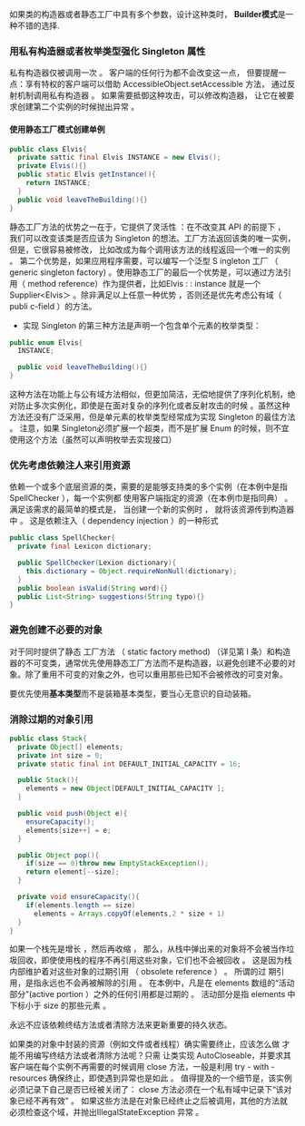 
如果类的构造器或者静态工厂中具有多个参数，设计这种类时， **Builder模式**是一种不错的选择.

### 用私有构造器或者枚举类型强化 Singleton 属性

私有构造器仅被调用一次 。 客户端的任何行为都不会改变这一点， 但要提醒一点：享有特权的客户端可以借助 AccessibleObject.setAccessible 方法，
通过反射机制调用私有构造器 。 如果需要抵御这种攻击，可以修改构造器，
让它在被要求创建第二个实例的时候抛出异常 。

#### 使用静态工厂模式创建单例
````java
public class Elvis{
  private sattic final Elvis INSTANCE = new Elvis();
  private Elvis(){}
  public static Elvis getInstance(){
    return INSTANCE;
  }
  public void leaveTheBuilding(){}
}
````

静态工厂方法的优势之一在于，它提供了灵活性 ：在不改变其 API 的前提下 ， 我们可以改变该类是否应该为 Singleton 的想法。工厂方法返回该类的唯一实例，但是，它很容易被修改， 比如改成为每个调用该方法的线程返回一个唯一的实例 。 第二个优势是，如果应用程序需要，可以编写一个泛型 S ingleton 工厂 （ generic singleton factory) 。使用静态工厂的最后一个优势是，可以通过方法引用（ method reference）作为提供者，比如Elvis : : instance 就是一个 Supplier<Elvis＞ 。除非满足以上任意一种优势 ，否则还是优先考虑公有域（ publi c-field ）的方法。

- 实现 Singleton 的第三种方法是声明一个包含单个元素的枚举类型：

````java
public enum Elvis{
  INSTANCE;

  public void leaveTheBuilding(){}
}
````

这种方法在功能上与公有域方法相似，但更加简洁，无偿地提供了序列化机制，绝对防止多次实例化，即使是在面对复杂的序列化或者反射攻击的时候 。虽然这种方法还没有广泛采用，但是单元素的枚举类型经常成为实现 Singleton 的最佳方法 。 注意，如果 Singleton必须扩展一个超类，而不是扩展 Enum 的时候，则不宜使用这个方法（虽然可以声明枚举去实现接口） 

### 优先考虑依赖注人来引用资源

依赖一个或多个底层资源的类，需要的是能够支持类的多个实例（在本例中是指 SpellChecker ），每一个实例都
使用客户端指定的资源（在本例巾是指同典） 。满足该需求的最简单的模式是， 当创建一个新的实例时 ， 就将该资源传到构造器中 。 这是依赖注入（ dependency injection ）的一种形式

````java
public class SpellChecker{
  private final Lexicon dictionary;

  public SpellChecker(Lexion dictionary){
    this.dictionary = Object.requireNonNull(dictionary);
  }
  public boolean isValid(String word){}
  public List<String> suggestions(String typo){}
}
````
### 避免创建不必要的对象
对于同时提供了静态 工厂方法 （ static factory method) （详见第 l 条）和构造器的不可变类，通常优先使用静态工厂方法而不是构造器，以避免创建不必要的对象。除了重用不可变的对象之外，也可以重用那些已知不会被修改的可变对象。

要优先使用**基本类型**而不是装箱基本类型，要当心无意识的自动装箱。

### 消除过期的对象引用

````java
public class Stack{
  private Object[] elements;
  private int size = 0;
  private static final int DEFAULT_INITIAL_CAPACITY = 16;

  public Stack(){
    elements = new Object[DEFAULT_INITIAL_CAPACITY ];
  }

  public void push(Object e){
    ensureCapacity();
    elements[size++] = e;
  }

  public Object pop(){
    if(size == 0)throw new EmptyStackException();
    return element[--size];
  }

  private void ensureCapacity(){
    if(elements.length == size) 
      elements = Arrays.copyOf(elements,2 * size + 1)
  }
}
````

如果一个栈先是增长 ，然后再收缩 ， 那么，从栈中弹出来的对象将不会被当作垃圾回收，即使使用栈的程序不再引用这些对象，它们也不会被回收 。 这是因为栈内部维护着对这些对象的过期引用 （ obsolete reference ） 。 所谓的过
期引用，是指永远也不会再被解除的引用 。 在本例中，凡是在 elements 数组的“活动部分”(active portion ）之外的任何引用都是过期的 。 活动部分是指 elements 中下标小于 size 的那些元素 。

永远不应该依赖终结方法或者清除方法来更新重要的持久状态。

如果类的对象中封装的资源（例如文件或者线程）确实需要终止，应该怎么做
才能不用编写终结方法或者清除方法呢？只需 让类实现 AutoCloseable，并要求其客户端在每个实例不再需要的时候调用 close 方法，一般是利用 try - with - resources 确保终止，即使遇到异常也是如此 。 值得提及的一个细节是，该实例必须记录下自己是否已经被关闭了： close 方法必须在一个私有域中记录下“该对象已经不再有效” 。 如果这些方法是在对象已经终止之后被调用，其他的方法就必须检查这个域，并抛出IllegalStateException 异常 。

